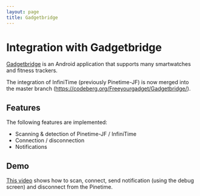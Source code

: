 ```yaml
---
layout: page
title: Gadgetbridge
---
```



# Integration with Gadgetbridge
[Gadgetbridge](https://gadgetbridge.org/) is an Android application that supports many smartwatches and fitness trackers.

The integration of InfiniTime (previously Pinetime-JF) is now merged into the master branch (https://codeberg.org/Freeyourgadget/Gadgetbridge/).

## Features
The following features are implemented:
 - Scanning & detection of Pinetime-JF / InfiniTime
 - Connection / disconnection
 - Notifications

## Demo
[This video](https://seafile.codingfield.com/f/0a2920b9d765462385e4/) shows how to scan, connect, send notification (using the debug screen) and disconnect from the Pinetime.
